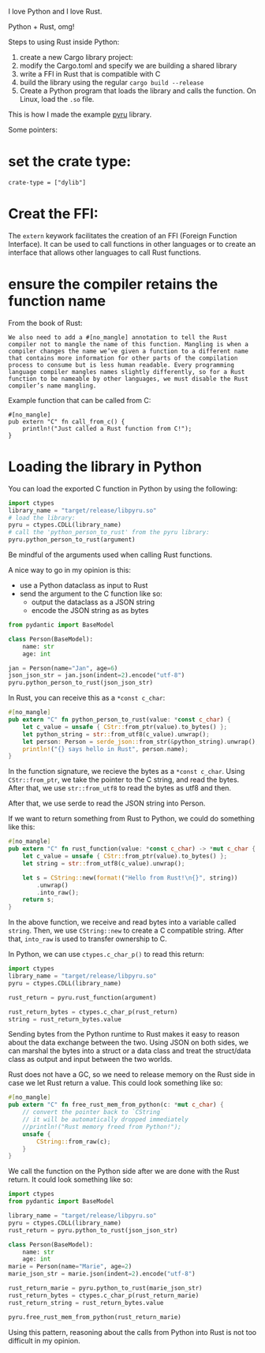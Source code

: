 I love Python and I love Rust.

Python + Rust, omg!

Steps to using Rust inside Python:

1. create a new Cargo library project:
2. modify the Cargo.toml and specify we are building a shared library
3. write a FFI in Rust that is compatible with C
4. build the library using the regular `cargo build --release`
5. Create a Python program that loads the library and calls the function. On Linux, load the `.so` file.

This is how I made the example [pyru](https://github.com/saidvandeklundert/python/tree/main/rust/pyru) library.

Some pointers:

# set the crate type:

```
crate-type = ["dylib"]
```

# Creat the FFI:

The `extern` keywork facilitates the creation of an FFI (Foreign Function Interface). It can be used to call functions in other languages or to create an interface that allows other languages to call Rust functions.
# ensure the compiler retains the function name

From the book of Rust:
```
We also need to add a #[no_mangle] annotation to tell the Rust compiler not to mangle the name of this function. Mangling is when a compiler changes the name we’ve given a function to a different name that contains more information for other parts of the compilation process to consume but is less human readable. Every programming language compiler mangles names slightly differently, so for a Rust function to be nameable by other languages, we must disable the Rust compiler’s name mangling.
```

Example function that can be called from C:

```
#[no_mangle]
pub extern "C" fn call_from_c() {
    println!("Just called a Rust function from C!");
}
```

# Loading the library in Python

You can load the exported C function in Python by using the following:

```python
import ctypes
library_name = "target/release/libpyru.so"
# load the library:
pyru = ctypes.CDLL(library_name)
# call the 'python_person_to_rust' from the pyru library:
pyru.python_person_to_rust(argument)
```

Be mindful of the arguments used when calling Rust functions.

A nice way to go in my opinion is this:
- use a Python dataclass as input to Rust
- send the argument to the C function like so:
  - output the dataclass as a JSON string
  - encode the JSON string as as bytes 


```python
from pydantic import BaseModel

class Person(BaseModel):
    name: str
    age: int

jan = Person(name="Jan", age=6)
json_json_str = jan.json(indent=2).encode("utf-8")
pyru.python_person_to_rust(json_json_str)
```
In Rust, you can receive this as a `*const c_char`: 

```rust
#[no_mangle]
pub extern "C" fn python_person_to_rust(value: *const c_char) {
    let c_value = unsafe { CStr::from_ptr(value).to_bytes() };
    let python_string = str::from_utf8(c_value).unwrap();
    let person: Person = serde_json::from_str(&python_string).unwrap();
    println!("{} says hello in Rust", person.name);
}
```
In the function signature, we recieve the bytes as a `*const c_char`. Using `CStr::from_ptr`, we take the pointer to the C string, and read the bytes. After that, we use `str::from_utf8` to read the bytes as utf8 and then.

After that, we use serde to read the JSON string into Person.

If we want to return something from Rust to Python, we could do something like this:
```rust
#[no_mangle]
pub extern "C" fn rust_function(value: *const c_char) -> *mut c_char {
    let c_value = unsafe { CStr::from_ptr(value).to_bytes() };
    let string = str::from_utf8(c_value).unwrap();    

    let s = CString::new(format!("Hello from Rust!\n{}", string))
        .unwrap()
        .into_raw();
    return s;
}
```

In the above function, we receive and read bytes into a variable called `string`. Then, we use `CString::new` to create a C compatible string. After that, `into_raw` is used to transfer ownership to C.


In Python, we can use `ctypes.c_char_p()` to read this return:

```python
import ctypes
library_name = "target/release/libpyru.so"
pyru = ctypes.CDLL(library_name)

rust_return = pyru.rust_function(argument)

rust_return_bytes = ctypes.c_char_p(rust_return)
string = rust_return_bytes.value
```

Sending bytes from the Python runtime to Rust makes it easy to reason about the data exchange between the two. Using JSON on both sides, we can marshal the bytes into a struct or a data class and treat the struct/data class as output and input between the two worlds.


Rust does not have a GC, so we need to release memory on the Rust side in case we let Rust return a value. This could look something like so:

```rust
#[no_mangle]
pub extern "C" fn free_rust_mem_from_python(c: *mut c_char) {
    // convert the pointer back to `CString`
    // it will be automatically dropped immediately
    //println!("Rust memory freed from Python!");
    unsafe {
        CString::from_raw(c);
    }
}
```

We call the function on the Python side after we are done with the Rust return. It could look something like so:

```python
import ctypes
from pydantic import BaseModel

library_name = "target/release/libpyru.so"
pyru = ctypes.CDLL(library_name)
rust_return = pyru.python_to_rust(json_json_str)

class Person(BaseModel):
    name: str
    age: int
marie = Person(name="Marie", age=2)
marie_json_str = marie.json(indent=2).encode("utf-8")

rust_return_marie = pyru.python_to_rust(marie_json_str)
rust_return_bytes = ctypes.c_char_p(rust_return_marie)
rust_return_string = rust_return_bytes.value

pyru.free_rust_mem_from_python(rust_return_marie)
```

Using this pattern, reasoning about the calls from Python into Rust is not too difficult in my opinion.